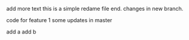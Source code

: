 add more text
this is a simple redame file
end. changes in new branch.

code for feature 1
some updates in master

add a
add b
